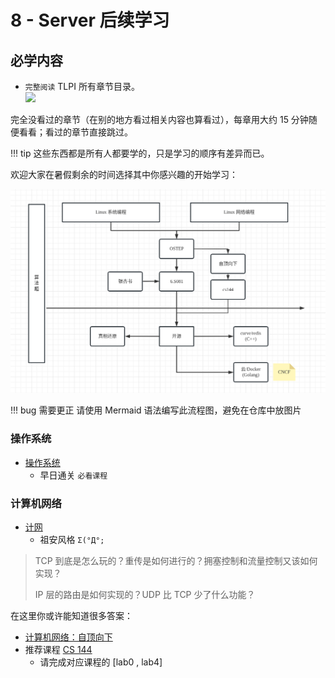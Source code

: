 # 8 - Server 后续学习

## 必学内容

- `完整阅读` TLPI 所有章节目录。  
![](https://man7.org/tlpi/cover/TLPI-front-cover-small-256.png)

完全没看过的章节（在别的地方看过相关内容也算看过），每章用大约 15 分钟随便看看；看过的章节直接跳过。

!!! tip
    这些东西都是所有人都要学的，只是学习的顺序有差异而已。

欢迎大家在暑假剩余的时间选择其中你感兴趣的开始学习：

![](../resource/book.png)

!!! bug 需要更正
    请使用 Mermaid 语法编写此流程图，避免在仓库中放图片

### 操作系统

- [操作系统](../preparation/os.md)
  - 早日通关 `必看课程`


### 计算机网络
- [计网](../preparation/linux-network-programming.md)
  - 祖安风格 `Σ(°Д°;`


> TCP 到底是怎么玩的？重传是如何进行的？拥塞控制和流量控制又该如何实现？
>
> IP 层的路由是如何实现的？UDP 比 TCP 少了什么功能？

在这里你或许能知道很多答案：

- [计算机网络：自顶向下](https://book.douban.com/subject/36081529/)
- 推荐课程 [CS 144](https://csdiy.wiki/%E8%AE%A1%E7%AE%97%E6%9C%BA%E7%BD%91%E7%BB%9C/CS144/)
    - 请完成对应课程的 [lab0 , lab4]

